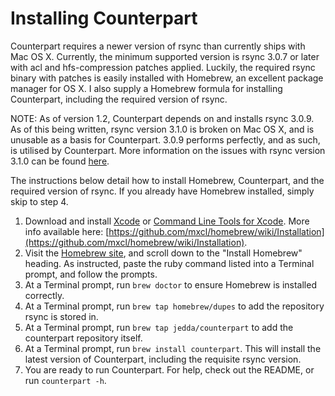 Installing Counterpart
=========================

Counterpart requires a newer version of rsync than currently ships with Mac OS X. Currently, the minimum supported version is rsync 3.0.7 or later with acl and hfs-compression patches applied. Luckily, the required rsync binary with patches is easily installed with Homebrew, an excellent package manager for OS X. I also supply a Homebrew formula for installing Counterpart, including the required version of rsync.

NOTE: As of version 1.2, Counterpart depends on and installs rsync 3.0.9. As of this being written, rsync version 3.1.0 is broken on Mac OS X, and is unusable as a basis for Counterpart. 3.0.9 performs perfectly, and as such, is utilised by Counterpart. More information on the issues with rsync version 3.1.0 can be found [here](https://github.com/Homebrew/homebrew-dupes/issues/254).

The instructions below detail how to install Homebrew, Counterpart, and the required version of rsync. If you already have Homebrew installed, simply skip to step 4.

1. Download and install [Xcode](http://itunes.apple.com/us/app/xcode/id497799835) or [Command Line Tools for Xcode](https://developer.apple.com/downloads). More info available here: [https://github.com/mxcl/homebrew/wiki/Installation](https://github.com/mxcl/homebrew/wiki/Installation).
2. Visit the [Homebrew site](http://brew.sh/), and scroll down to the "Install Homebrew" heading. As instructed, paste the ruby command listed into a Terminal prompt, and follow the prompts.
3. At a Terminal prompt, run `brew doctor` to ensure Homebrew is installed correctly.
4. At a Terminal prompt, run `brew tap homebrew/dupes` to add the repository rsync is stored in.
5. At a Terminal prompt, run `brew tap jedda/counterpart` to add the counterpart repository itself.
6. At a Terminal prompt, run `brew install counterpart`. This will install the latest version of Counterpart, including the requisite rsync version.
7. You are ready to run Counterpart. For help, check out the README, or run `counterpart -h`.